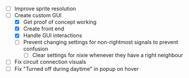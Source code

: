 - [ ] Improve sprite resolution
- [ ] Create custom GUI
  - [x] Get proof of concept working
  - [x] Create front end
  - [x] Handle GUI interactions
  - [ ] Prevent changing settings for non-rightmost signals to prevent confusion
    - [ ] Clear settings for nixie whenever they have a right neighbour
- [ ] Fix circuit connection visuals
- [ ] Fix "Turned off during daytime" in popup on hover
